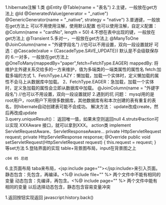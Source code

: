 1.hibernate注解
    1.类
        @Entity
        @Table(name = "表名")
    2.主键，一般放在get方法上
        @Id
        @GeneratedValue(generator = "_native")
        @GenericGenerator(name = "_native", strategy = "native")
    3.普通键，一般放在get方法上
        可以不用使用注解，使用默认配置
        也可以使用注解，自定义配置：@Column(name = "cardNo", length = 50)
    4.不想在表中出现的键，一般放在get方法上
        @Transient
    5.多对一，一般放在get方法上
        @ManyToOne
        @JoinColumn(name = "外键字段名")     //也可以不用设置，双向一段设置就好
        可选：@Cascade(value = {CascadeType.SAVE_UPDATE})  默认是不会级联保存的
    6.一对多，一般放在get方法上
        @OneToMany(mappedBy="paper",fetch=FetchType.EAGER)
            mappedBy: 将维护主外键关系交给多的一方来维护，值为多端类的一端类属性的属性名
            fetch:加载多端的方式
                1、FetchType.LAZY：懒加载，加载一个实体时，定义懒加载的属性不会马上从数据库中加载。
                2、FetchType.EAGER：急加载，加载一个实体时，定义急加载的属性会立即从数据库中加载。
        @JoinColumn(name = "外键字段名")     //也可以不用设置，双向一段设置就好
2.遇到的坑
    问题：
        mysql用的是root用户，root用户下用很多数据库，其他数据库有和本次创建的表有重复的表名，则hibernate自动创建表可能不会成功。
    解决方法：
        <property name="hbm2ddl.auto">update改成create，然后再改成update</property>         
3.query.uniqueResult()：
    返回唯一值，如果未空则返回null
4.struts中action可以实现 XXXAware 接口，就可以拿到XXX。
    action类 implement ServletRequestAware、ServletResponseAware...
    private HttpServletRequest request;
    private HttpServletResponse response;
    @Override
    public void setServletRequest(HttpServletRequest request) {
        this.request = request;
    }
    等set方法
5.登陆界面的实现
    table+背景图布局，input在背景图之上
    
    
    c04 05 总结
6.主页面布局
    taba来布局，<jsp:include page=""></jsp:include>来引入页面。   
        静态包含：先包含，再编译。<%@ include file="" %> 两个文件中不能有相同的变量
        动态包含：先编译，再包含。<%@ include page="" %> 两个文件中能有相同的变量
            以后选择动态包含，静态包含容易变量冲突
            
            
1.返回按钮实现返回
    javascript:history.back()